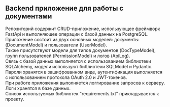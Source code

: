 ## Backend приложение для работы с документами
Репозиторий содержит CRUD-приложение, использующее фреймворк FastApi и выполняющее операции с базой данных на PostgreSQL.<br>
Приложение состоит из двух основных моделей: документы (DocumentModel) и пользователи (UserModel).<br>
Также присутствуют модели для типов документов (DocTypeModel), групп пользователей (PermissionModel) и логов (ApiLog).<br>
Связь с базой данных выполняется с использованием библиотеки SQLAlchemy, модели используют библиотеки SQLModel и Pydantic.<br>
Пароли хранятся в зашифрованном виде, аутентификация выполняется с использованием протокола OAuth 2.0 и JWT-токенов.<br>
При работе приложения выполняется логгирование запросов к серверу. Логи хранятся в базе данных.<br>
Список используемых библиотек "requirements.txt" прикладывается к проекту.